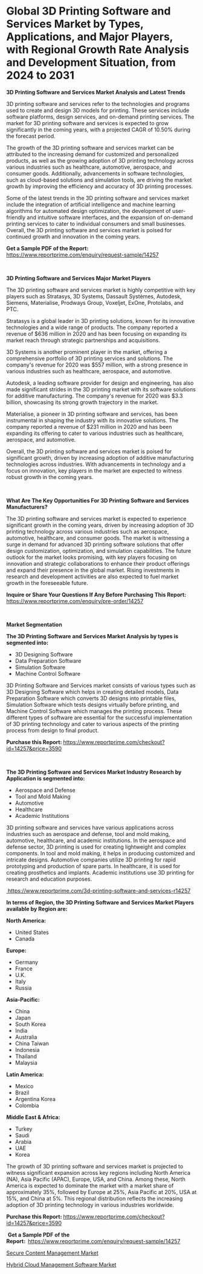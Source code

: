 <p><h1>Global 3D Printing Software and Services Market by Types, Applications, and Major Players, with Regional Growth Rate Analysis and Development Situation, from 2024 to 2031</h1></p><p><strong>3D Printing Software and Services Market Analysis and Latest Trends</strong></p>
<p><p>3D printing software and services refer to the technologies and programs used to create and design 3D models for printing. These services include software platforms, design services, and on-demand printing services. The market for 3D printing software and services is expected to grow significantly in the coming years, with a projected CAGR of 10.50% during the forecast period.</p><p>The growth of the 3D printing software and services market can be attributed to the increasing demand for customized and personalized products, as well as the growing adoption of 3D printing technology across various industries such as healthcare, automotive, aerospace, and consumer goods. Additionally, advancements in software technologies, such as cloud-based solutions and simulation tools, are driving the market growth by improving the efficiency and accuracy of 3D printing processes.</p><p>Some of the latest trends in the 3D printing software and services market include the integration of artificial intelligence and machine learning algorithms for automated design optimization, the development of user-friendly and intuitive software interfaces, and the expansion of on-demand printing services to cater to individual consumers and small businesses. Overall, the 3D printing software and services market is poised for continued growth and innovation in the coming years.</p></p>
<p><strong>Get a Sample PDF of the Report:&nbsp;</strong> <a href="https://www.reportprime.com/enquiry/request-sample/14257">https://www.reportprime.com/enquiry/request-sample/14257</a></p>
<p>&nbsp;</p>
<p><strong>3D Printing Software and Services Major Market Players</strong></p>
<p><p>The 3D printing software and services market is highly competitive with key players such as Stratasys, 3D Systems, Dassault Systèmes, Autodesk, Siemens, Materialise, Prodways Group, Voxeljet, ExOne, Protolabs, and PTC. </p><p>Stratasys is a global leader in 3D printing solutions, known for its innovative technologies and a wide range of products. The company reported a revenue of $636 million in 2020 and has been focusing on expanding its market reach through strategic partnerships and acquisitions.</p><p>3D Systems is another prominent player in the market, offering a comprehensive portfolio of 3D printing services and solutions. The company's revenue for 2020 was $557 million, with a strong presence in various industries such as healthcare, aerospace, and automotive.</p><p>Autodesk, a leading software provider for design and engineering, has also made significant strides in the 3D printing market with its software solutions for additive manufacturing. The company's revenue for 2020 was $3.3 billion, showcasing its strong growth trajectory in the market.</p><p>Materialise, a pioneer in 3D printing software and services, has been instrumental in shaping the industry with its innovative solutions. The company reported a revenue of $231 million in 2020 and has been expanding its offering to cater to various industries such as healthcare, aerospace, and automotive.</p><p>Overall, the 3D printing software and services market is poised for significant growth, driven by increasing adoption of additive manufacturing technologies across industries. With advancements in technology and a focus on innovation, key players in the market are expected to witness robust growth in the coming years.</p></p>
<p>&nbsp;</p>
<p><strong>What Are The Key Opportunities For 3D Printing Software and Services Manufacturers?</strong></p>
<p><p>The 3D printing software and services market is expected to experience significant growth in the coming years, driven by increasing adoption of 3D printing technology across various industries such as aerospace, automotive, healthcare, and consumer goods. The market is witnessing a surge in demand for advanced 3D printing software solutions that offer design customization, optimization, and simulation capabilities. The future outlook for the market looks promising, with key players focusing on innovation and strategic collaborations to enhance their product offerings and expand their presence in the global market. Rising investments in research and development activities are also expected to fuel market growth in the foreseeable future.</p></p>
<p><strong>Inquire or Share Your Questions If Any Before Purchasing This Report:</strong> <a href="https://www.reportprime.com/enquiry/pre-order/14257">https://www.reportprime.com/enquiry/pre-order/14257</a></p>
<p>&nbsp;</p>
<p><strong>Market Segmentation</strong></p>
<p><strong>The 3D Printing Software and Services Market Analysis by types is segmented into:</strong></p>
<p><ul><li>3D Designing Software</li><li>Data Preparation Software</li><li>Simulation Software</li><li>Machine Control Software</li></ul></p>
<p><p>3D Printing Software and Services market consists of various types such as 3D Designing Software which helps in creating detailed models, Data Preparation Software which converts 3D designs into printable files, Simulation Software which tests designs virtually before printing, and Machine Control Software which manages the printing process. These different types of software are essential for the successful implementation of 3D printing technology and cater to various aspects of the printing process from design to final product.</p></p>
<p><strong>Purchase this Report:&nbsp;</strong><a href="https://www.reportprime.com/checkout?id=14257&price=3590">https://www.reportprime.com/checkout?id=14257&price=3590</a></p>
<p>&nbsp;</p>
<p><strong>The 3D Printing Software and Services Market Industry Research by Application is segmented into:</strong></p>
<p><ul><li>Aerospace and Defense</li><li>Tool and Mold Making</li><li>Automotive</li><li>Healthcare</li><li>Academic Institutions</li></ul></p>
<p><p>3D printing software and services have various applications across industries such as aerospace and defense, tool and mold making, automotive, healthcare, and academic institutions. In the aerospace and defense sector, 3D printing is used for creating lightweight and complex components. In tool and mold making, it helps in producing customized and intricate designs. Automotive companies utilize 3D printing for rapid prototyping and production of spare parts. In healthcare, it is used for creating prosthetics and implants. Academic institutions use 3D printing for research and education purposes.</p></p>
<p><a href="https://www.reportprime.com/3d-printing-software-and-services-r14257">&nbsp;https://www.reportprime.com/3d-printing-software-and-services-r14257</a></p>
<p><strong>In terms of Region, the 3D Printing Software and Services Market Players available by Region are:</strong></p>
<p>
    <p> <strong> North America: </strong>
        <ul>
            <li>United States</li>
            <li>Canada</li>
        </ul>
        </p> 
    <p> <strong> Europe: </strong>
        <ul>
            <li>Germany</li>
            <li>France</li>
            <li>U.K.</li>
            <li>Italy</li>
            <li>Russia</li>
        </ul>
        </p> 
    <p> <strong> Asia-Pacific: </strong>
        <ul>
            <li>China</li>
            <li>Japan</li>
            <li>South Korea</li>
            <li>India</li>
            <li>Australia</li>
            <li>China Taiwan</li>
            <li>Indonesia</li>
            <li>Thailand</li>
            <li>Malaysia</li>
        </ul>
        </p> 
    <p> <strong> Latin America: </strong>
        <ul>
            <li>Mexico</li>
            <li>Brazil</li>
            <li>Argentina Korea</li>
            <li>Colombia</li>
        </ul>
        </p> 
    <p> <strong> Middle East & Africa: </strong>
        <ul>
            <li>Turkey</li>
            <li>Saudi</li>
            <li>Arabia</li>
            <li>UAE</li>
            <li>Korea</li>
        </ul>
    </p>
    </p>
<p><p>The growth of 3D printing software and services market is projected to witness significant expansion across key regions including North America (NA), Asia Pacific (APAC), Europe, USA, and China. Among these, North America is expected to dominate the market with a market share of approximately 35%, followed by Europe at 25%, Asia Pacific at 20%, USA at 15%, and China at 5%. This regional distribution reflects the increasing adoption of 3D printing technology in various industries worldwide.</p></p>
<p><strong>Purchase this Report: </strong><a href="https://www.reportprime.com/checkout?id=14257&price=3590">https://www.reportprime.com/checkout?id=14257&price=3590</a></p>
<p>&nbsp;<strong>Get a Sample PDF of the Report:&nbsp;&nbsp;</strong><a href="https://www.reportprime.com/enquiry/request-sample/14257">https://www.reportprime.com/enquiry/request-sample/14257</a></p>
<p><strong></strong></p>
<p><p><a href="https://github.com/LiamKanenood/Market-Research-Report-List-2/blob/main/secure-content-management-market.md">Secure Content Management Market</a></p><p><a href="https://github.com/Raeloodard576457/Market-Research-Report-List-1/blob/main/hybrid-cloud-management-software-market.md">Hybrid Cloud Management Software Market</a></p></p>